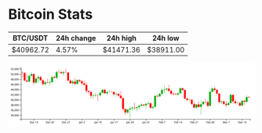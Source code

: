 # Bitcoin Stats

BTC/USDT|24h change|24h high|24h low|
|---|---|---|---|
|$40962.72|4.57%|$41471.36|$38911.00|

<img src="./chart.svg">
